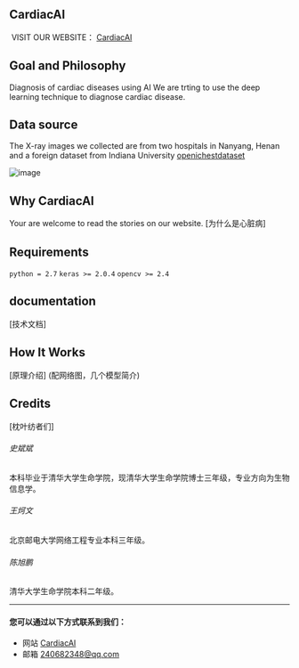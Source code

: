 
## CardiacAI
  VISIT OUR WEBSITE：
  [CardiacAI](http://cardiacai.cn)

## Goal and Philosophy

  Diagnosis of cardiac diseases using AI
  We are trting to use the deep learning technique to diagnose cardiac disease.

## Data source

  The X-ray images we collected are from two hospitals in Nanyang, Henan and a foreign dataset from Indiana University
  [openichestdataset](https://openi.nlm.nih.gov/gridquery.php?q=&coll=cxr)

![image](https://github.com/cardiacai/cardiacai/raw/master/images/%E5%9B%BE%E7%89%87%E9%A2%84%E5%A4%84%E7%90%86%E6%B5%81%E7%A8%8B.png)
  

## Why CardiacAI
  Your are welcome to read the stories on our website.
  [为什么是心脏病]
  

## Requirements

   ```python = 2.7```
   ```keras >= 2.0.4```
   ```opencv >= 2.4```

## documentation
  [技术文档]
## How It Works
  [原理介绍]
  (配网络图，几个模型简介)
## Credits 
  [枕叶纺者们]


###### 史斌斌
   本科毕业于清华大学生命学院，现清华大学生命学院博士三年级，专业方向为生物信息学。
###### 王炣文
   北京邮电大学网络工程专业本科三年级。
###### 陈旭鹏
   清华大学生命学院本科二年级。



---

#### 您可以通过以下方式联系到我们：
- 网站 [CardiacAI](http://cardiacai.cn)
- 邮箱 240682348@qq.com


